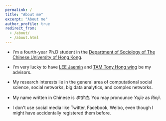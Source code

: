 ```yaml
---
permalink: /
title: "About me"
excerpt: "About me"
author_profile: true
redirect_from: 
  - /about/
  - /about.html
---
```


* I'm a fourth-year Ph.D student in the [Department of Sociology of The Chinese University of Hong Kong](http://www.soc.cuhk.edu.hk/).
* I'm very lucky to have [LEE Jaemin](https://jaeminlee.mystrikingly.com/) and [TAM Tony Hong wing](http://www.soc.cuhk.edu.hk/profile/tam-tony-hong-wing/) be my advisors.
* My research interests lie in the general area of computational social science, social networks, big data analytics, and complex networks.

* My name written in Chinese is *李宇杰*. You may pronounce *Yujie* as *Rinji*.

* I don't use social media like Twitter, Facebook, Weibo, even though I might have accidentally registered them before.
